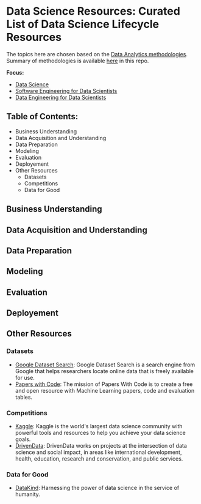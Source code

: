 # Data Science Resources: Curated List of Data Science Lifecycle Resources

The topics here are chosen based on the [Data Analytics methodologies](https://github.com/kaymal/data-science-resources/blob/master/methodologies.md). Summary of methodologies is available [here](https://github.com/kaymal/data-science-resources/blob/master/methodologies.md) in this repo.

**Focus:**
- [Data Science](#Table-of-Contents:)
- [Software Engineering for Data Scientists](https://github.com/kaymal/data-science-resources/blob/master/software-engineering.md)
- [Data Engineering for Data Scientists](https://github.com/kaymal/data-science-resources/blob/master/data-engineering.md)


Table of Contents:
---
- Business Understanding
- Data Acquisition and Understanding
- Data Preparation
- Modeling
- Evaluation
- Deployement
- Other Resources
    - Datasets
    - Competitions
    - Data for Good

## Business Understanding

## Data Acquisition and Understanding

## Data Preparation

## Modeling

## Evaluation

## Deployement

## Other Resources

### Datasets

- [Google Dataset Search](https://datasetsearch.research.google.com): Google Dataset Search is a search engine from Google that helps researchers locate online data that is freely available for use.
- [Papers with Code](https://paperswithcode.com): The mission of Papers With Code is to create a free and open resource with Machine Learning papers, code and evaluation tables.

### Competitions

- [Kaggle](https://www.kaggle.com): Kaggle is the world's largest data science community with powerful tools and resources to help you achieve your data science goals.
- [DrivenData](www.drivendata.org): DrivenData works on projects at the intersection of data science and social impact, in areas like international development, health, education, research and conservation, and public services. 

### Data for Good

- [DataKind](https://www.datakind.org): Harnessing the power of data science in the service of humanity.